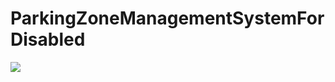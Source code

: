 # ParkingZoneManagementSystemForDisabled
<img src="https://capsule-render.vercel.app/api?type=모양&color=색상코드&height=높이&section=header&text=텍스트&fontSize=텍스트크기" />
 <img src="https://img.shields.io/badge/Python-3178C6?style=flat&logo=TypeScript&logoColor=white"/>
